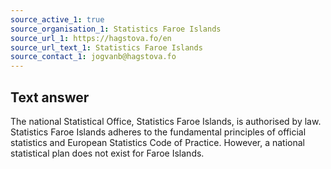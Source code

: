 ```yaml
---
source_active_1: true
source_organisation_1: Statistics Faroe Islands
source_url_1: https://hagstova.fo/en
source_url_text_1: Statistics Faroe Islands
source_contact_1: jogvanb@hagstova.fo
---
```

## Text answer  
The national Statistical Office, Statistics Faroe Islands, is authorised by law.  
Statistics Faroe Islands adheres to the fundamental principles of official statistics and European Statistics Code of Practice. However, a national statistical plan does not exist for Faroe Islands.
